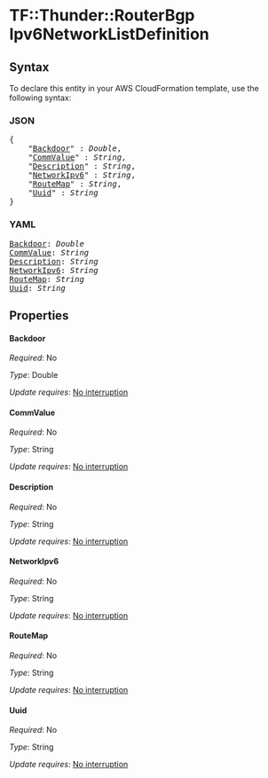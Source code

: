 # TF::Thunder::RouterBgp Ipv6NetworkListDefinition

## Syntax

To declare this entity in your AWS CloudFormation template, use the following syntax:

### JSON

<pre>
{
    "<a href="#backdoor" title="Backdoor">Backdoor</a>" : <i>Double</i>,
    "<a href="#commvalue" title="CommValue">CommValue</a>" : <i>String</i>,
    "<a href="#description" title="Description">Description</a>" : <i>String</i>,
    "<a href="#networkipv6" title="NetworkIpv6">NetworkIpv6</a>" : <i>String</i>,
    "<a href="#routemap" title="RouteMap">RouteMap</a>" : <i>String</i>,
    "<a href="#uuid" title="Uuid">Uuid</a>" : <i>String</i>
}
</pre>

### YAML

<pre>
<a href="#backdoor" title="Backdoor">Backdoor</a>: <i>Double</i>
<a href="#commvalue" title="CommValue">CommValue</a>: <i>String</i>
<a href="#description" title="Description">Description</a>: <i>String</i>
<a href="#networkipv6" title="NetworkIpv6">NetworkIpv6</a>: <i>String</i>
<a href="#routemap" title="RouteMap">RouteMap</a>: <i>String</i>
<a href="#uuid" title="Uuid">Uuid</a>: <i>String</i>
</pre>

## Properties

#### Backdoor

_Required_: No

_Type_: Double

_Update requires_: [No interruption](https://docs.aws.amazon.com/AWSCloudFormation/latest/UserGuide/using-cfn-updating-stacks-update-behaviors.html#update-no-interrupt)

#### CommValue

_Required_: No

_Type_: String

_Update requires_: [No interruption](https://docs.aws.amazon.com/AWSCloudFormation/latest/UserGuide/using-cfn-updating-stacks-update-behaviors.html#update-no-interrupt)

#### Description

_Required_: No

_Type_: String

_Update requires_: [No interruption](https://docs.aws.amazon.com/AWSCloudFormation/latest/UserGuide/using-cfn-updating-stacks-update-behaviors.html#update-no-interrupt)

#### NetworkIpv6

_Required_: No

_Type_: String

_Update requires_: [No interruption](https://docs.aws.amazon.com/AWSCloudFormation/latest/UserGuide/using-cfn-updating-stacks-update-behaviors.html#update-no-interrupt)

#### RouteMap

_Required_: No

_Type_: String

_Update requires_: [No interruption](https://docs.aws.amazon.com/AWSCloudFormation/latest/UserGuide/using-cfn-updating-stacks-update-behaviors.html#update-no-interrupt)

#### Uuid

_Required_: No

_Type_: String

_Update requires_: [No interruption](https://docs.aws.amazon.com/AWSCloudFormation/latest/UserGuide/using-cfn-updating-stacks-update-behaviors.html#update-no-interrupt)

